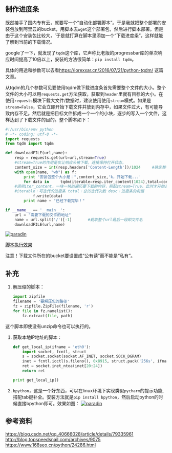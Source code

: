## 制作进度条

既然接手了国内专有云，就要写一个“自动化部署脚本”。于是我就把整个部署的安装包放到阿里云的bucket，用脚本去`wget`这个部署包，然后进行脚本部署。但是由于这个安装包比较大，`于是就打算在脚本里添加一个“下载进度条”，这样就能了解到当前的下载情况。

google了一下，就发现了`tqdm`这个库，它声称比老版的progressbar库的单次响应时间提高了10倍以上，安装的方法很简单：`pip install tqdm`。

具体的用途和参数可以去看<https://lorexxar.cn/2016/07/21/python-tqdm/> 这篇文章。

从tqdm的几个参数可见要使用tqdm做下载进度条首先需要整个文件的大小。整个文件的大小可以用`requests.get`方法获取，获取到`header`里就有目标的大小。在使用`requests`模块下载大文件/数据时，建议使用使用`stream`模式。如果是`stream=False`，它会立即开始下载文件并放到内存中，如果文件过大，有可能导致内存不足。然后就是把目标文件拆成一个一个的小块，逐步的写入一个文件，这样达到了下载文件的目的。整个脚本如下：

```python
#!/usr/bin/env python
# -*- coding: utf-8 -*-
import requests
from tqdm import tqdm

def downloadFILE(url,name):
    resp = requests.get(url=url,stream=True)
	#stream=True的作用是仅让响应头被下载，连接保持打开状态，
    content_size = int(resp.headers['Content-Length'])/1024		#确定整个安装包的大小
    with open(name, "wb") as f:
        print "安装包整个大小是：",content_size,'k，开始下载...'
        for data in 	tqdm(iterable=resp.iter_content(1024),total=content_size,unit='k',desc=name):
	#调用iter_content，一块一块的遍历要下载的内容，搭配stream=True，此时才开始真正的下载
	#iterable：可迭代的进度条 total：总的迭代次数 desc：进度条的前缀
            f.write(data)
        print name + "已经下载完毕！"

if __name__ == '__main__':
    url = "需要下载的文件的地址"
    name = url.split('/')[-1]		#截取整个url最后一段即文件名
    downloadFILE(url,name)
```



[![paradin](/Users/toorl/Documents/the_picture/bpython1.png)](https://rorschachchan.github.io/images/bpython1.png)

[脚本执行效果](https://rorschachchan.github.io/images/bpython1.png)

注意！下载文件所在的bucket要设置成“公有读”而不能是“私有”。



## 补充

1. 解压缩的脚本：

   ```python
   import zipfile
   filename = '要解压包的路径'
   fz = zipfile.ZipFile(filename, 'r')
   for file in fz.namelist():
       fz.extract(file, path)
   ```

这个脚本即使没有unzip命令也可以执行的。

1. 获取本地IP地址的脚本：

   ```python
   def get_local_ip(ifname = 'eth0'):
       import socket, fcntl, struct
       s = socket.socket(socket.AF_INET, socket.SOCK_DGRAM)
       inet = fcntl.ioctl(s.fileno(), 0x8915, struct.pack('256s', ifname[:15]))
       ret = socket.inet_ntoa(inet[20:24])
       return ret
   
   print get_local_ip()
   ```

2. `bpython`，这是一个好东西，可以在linux环境下实现类似`pycharm`的提示功能,搭配tab键补全。安装方法就是`pip install bpython`，然后启动python的时候直接bpython即可。效果如图：
   [![paradin](/Users/toorl/Documents/the_picture/bpython.gif)](https://rorschachchan.github.io/images/bpython.gif)

## 参考资料

<https://blog.csdn.net/qq_40666028/article/details/79335961>
<http://blog.topspeedsnail.com/archives/9075>
<https://www.168seo.cn/python/24286.html>